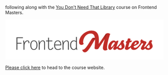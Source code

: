 following along with the [You Don't Need That Library][course] course on Frontend Masters.

[![Frontend Masters](images/FrontendMastersLogo.png)][fem]

[Please click here][website] to head to the course website.

[fem]: https://www.frontendmasters.com
[website]: https://firtman.github.io/vanilla/
[course]: https://frontendmasters.com/courses/vanilla-js-apps/
